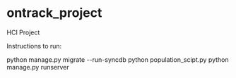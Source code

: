 # ontrack_project
HCI Project

Instructions to run:

python manage.py migrate --run-syncdb
python population_scipt.py
python manage.py runserver

